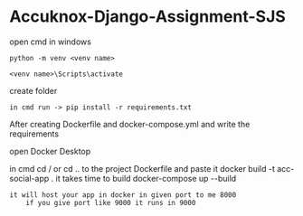 # Accuknox-Django-Assignment-SJS






open cmd in windows

	python -m venv <venv name>

	<venv name>\Scripts\activate

create folder <Acc-social>

 	in cmd run -> pip install -r requirements.txt


After creating Dockerfile and docker-compose.yml and write the requirements

open Docker Desktop 

in cmd cd / or cd .. to the project Dockerfile  and paste it
	docker build -t acc-social-app . 
		it takes time to build
	docker-compose up --build 

	it will host your app in docker in given port to me 8000
		if you give port like 9000 it runs in 9000


 

